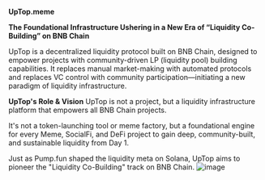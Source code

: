 **UpTop.meme**

**The Foundational Infrastructure Ushering in a New Era of “Liquidity Co-Building” on BNB Chain**

UpTop is a decentralized liquidity protocol built on BNB Chain, designed to empower projects with community-driven LP (liquidity pool) building capabilities. It replaces manual market-making with automated protocols and replaces VC control with community participation—initiating a new paradigm of liquidity infrastructure.

**UpTop's Role & Vision**
UpTop is not a project, but a liquidity infrastructure platform that empowers all BNB Chain projects.

It's not a token-launching tool or meme factory, but a foundational engine for every Meme, SocialFi, and DeFi project to gain deep, community-built, and sustainable liquidity from Day 1.

Just as Pump.fun shaped the liquidity meta on Solana, UpTop aims to pioneer the "Liquidity Co-Building" track on BNB Chain.
![image](https://github.com/user-attachments/assets/231e6075-f0a2-4979-8fff-eb6b8d03f51d)
